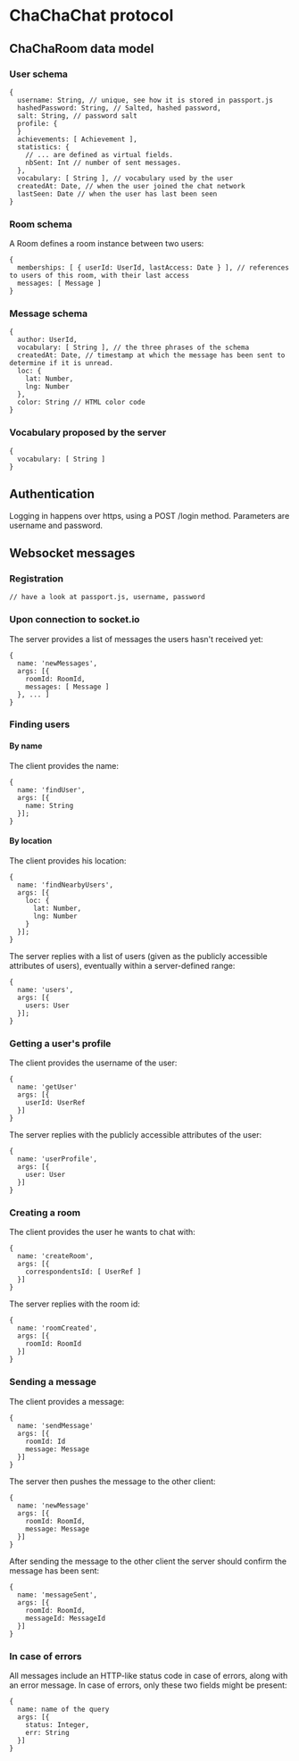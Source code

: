 # ChaChaChat protocol

## ChaChaRoom data model
### User schema

    {
      username: String, // unique, see how it is stored in passport.js
      hashedPassword: String, // Salted, hashed password,
      salt: String, // password salt
      profile: {
      }
      achievements: [ Achievement ],
      statistics: {
        // ... are defined as virtual fields.
        nbSent: Int // number of sent messages.
      },
      vocabulary: [ String ], // vocabulary used by the user
      createdAt: Date, // when the user joined the chat network
      lastSeen: Date // when the user has last been seen
    }

### Room schema
A Room defines a room instance between two users:

    {
      memberships: [ { userId: UserId, lastAccess: Date } ], // references to users of this room, with their last access
      messages: [ Message ]
    }

### Message schema

    {
      author: UserId,
      vocabulary: [ String ], // the three phrases of the schema
      createdAt: Date, // timestamp at which the message has been sent to determine if it is unread.
      loc: {
        lat: Number,
        lng: Number
      },
      color: String // HTML color code
    }

### Vocabulary proposed by the server
    {
      vocabulary: [ String ]
    }

## Authentication

Logging in happens over https, using a POST /login method. Parameters are username and password.

## Websocket messages
### Registration

    // have a look at passport.js, username, password

### Upon connection to socket.io

The server provides a list of messages the users hasn't received yet:

    {
      name: 'newMessages',
      args: [{
        roomId: RoomId,
        messages: [ Message ]
      }, ... ]
    }

### Finding users

#### By name

The client provides the name:

    {
      name: 'findUser',
      args: [{
        name: String
      }];
    }

#### By location

The client provides his location:

    {
      name: 'findNearbyUsers',
      args: [{
        loc: {
          lat: Number,
          lng: Number
        }
      }];
    }

The server replies with a list of users (given as the publicly accessible attributes of users), eventually within a server-defined range:

    {
      name: 'users',
      args: [{
        users: User
      }];
    }

### Getting a user's profile

The client provides the username of the user:

    {
      name: 'getUser'
      args: [{
        userId: UserRef
      }]
    }

The server replies with the publicly accessible attributes of the user:

    {
      name: 'userProfile',
      args: [{
        user: User
      }]
    }

### Creating a room
The client provides the user he wants to chat with:

    {
      name: 'createRoom',
      args: [{
        correspondentsId: [ UserRef ]
      }]
    }

The server replies with the room id:

    {
      name: 'roomCreated',
      args: [{
        roomId: RoomId
      }]
    }

### Sending a message
The client provides a message:

    {
      name: 'sendMessage'
      args: [{
        roomId: Id
        message: Message
      }]
    }

The server then pushes the message to the other client:

    {
      name: 'newMessage'
      args: [{
        roomId: RoomId,
        message: Message
      }]
    }

After sending the message to the other client the server should confirm the message has been sent:

    {
      name: 'messageSent',
      args: [{
        roomId: RoomId,
        messageId: MessageId
      }]
    }

### In case of errors
All messages include an HTTP-like status code in case of errors, along with an error message. In case of errors, only these two fields might be present:

    {
      name: name of the query
      args: [{
        status: Integer,
        err: String
      }]
    }
